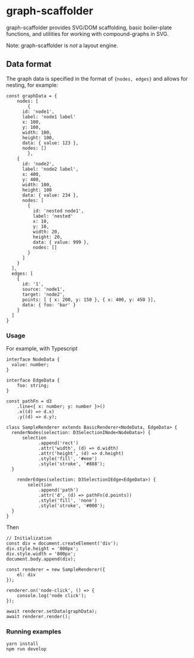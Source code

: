 # graph-scaffolder
graph-scaffolder provides SVG/DOM scaffolding, basic boiler-plate functions, and utilities for working with compound-graphs in SVG.



Note: graph-scaffolder is _not_ a layout engine.


## Data format
The graph data is specified in the format of `{nodes, edges}` and allows for nesting, for example:

```
const graphData = {
	nodes: [
		{
      id: 'node1',
      label: 'node1 label'
      x: 100,
      y: 100,
      width: 100,
      height: 100,
      data: { value: 123 },
      nodes: []
		},
    {
      id: 'node2',
      label: 'node2 label',
      x: 400,
      y: 400,
      width: 100,
      height: 100
      data: { value: 234 },
      nodes: [
        {
          id: 'nested node1',
          label: 'nested'
          x: 10,
          y: 10,
          width: 20,
          height: 20,
          data: { value: 999 },
          nodes: []
        }
      ]
    }
  ],
  edges: [
    {
      id: '1',
      source: 'node1',
      target: 'node2',
      points: [ { x: 200, y: 150 }, { x: 400, y: 450 }],
      data: { foo: 'bar' }
    }
  ]
}
```

### Usage
For example, with Typescript


```
interface NodeData {
  value: number;
}

interface EdgeData {
	foo: string;
}

const pathFn = d3
	.line<{ x: number; y: number }>()
	.x((d) => d.x)
	.y((d) => d.y);

class SampleRenderer extends BasicRenderer<NodeData, EdgeData> {
  renderNodes(selection: D3SelectionINode<NodeData>) {
	  selection 
			.append('rect')
			.attr('width', (d) => d.width)
			.attr('height', (d) => d.height)
			.style('fill', '#eee')
			.style('stroke', '#888');
  }

	renderEdges(selection: D3SelectionIEdge<EdgeData>) {
		selection
			.append('path')
			.attr('d', (d) => pathFn(d.points))
			.style('fill', 'none')
			.style('stroke', '#000');
  }
}
```

Then

```
// Initialization
const div = document.createElement('div');
div.style.height = '800px';
div.style.width = '800px';
document.body.append(div);

const renderer = new SampleRenderer({
	el: div
});

renderer.on('node-click', () => {
	console.log('node click');
});

await renderer.setData(graphData);
await renderer.render();
```



### Running examples
```
yarn install
npm run develop
```
